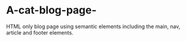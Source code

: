 # A-cat-blog-page-
HTML only blog page using semantic elements including the main, nav, article and footer elements.
